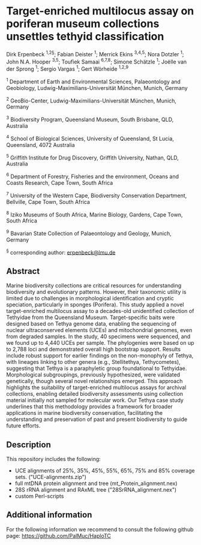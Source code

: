 # Target-enriched multilocus assay on poriferan museum collections unsettles tethyid classification

Dirk Erpenbeck <sup>1,2§</sup>; Fabian Deister <sup>1</sup>; Merrick Ekins <sup>3,4,5</sup>; Nora Dotzler <sup>1</sup>; John N.A. Hooper <sup>3,5</sup>; Toufiek Samaai  <sup>6,7,8</sup>; Simone Schätzle <sup>1</sup>; Joëlle van der Sprong <sup>1</sup>; Sergio Vargas <sup>1</sup>; Gert Wörheide <sup>1,2,9</sup>

<sup>1</sup> Department of Earth and Environmental Sciences, Palaeontology and Geobiology, Ludwig-Maximilians-Universität München, Munich, Germany

<sup>2</sup> GeoBio-Center, Ludwig-Maximilians-Universität München, Munich, Germany

<sup>3</sup> Biodiversity Program, Queensland Museum, South Brisbane, QLD, Australia

<sup>4</sup> School of Biological Sciences, University of Queensland, St Lucia, Queensland, 4072 Australia

<sup>5</sup> Griffith Institute for Drug Discovery, Griffith University, Nathan, QLD, Australia

<sup>6</sup> Department of Forestry, Fisheries and the environment, Oceans and Coasts Research, Cape Town, South Africa

<sup>7</sup> University of the Western Cape, Biodiversity Conservation Department, Bellville, Cape Town, South Africa

<sup>8</sup> Iziko Museums of South Africa, Marine Biology, Gardens, Cape Town, South Africa

<sup>9</sup> Bavarian State Collection of Palaeontology and Geology, Munich, Germany

<sup>§</sup> corresponding author: erpenbeck@lmu.de

## Abstract
Marine biodiversity collections are critical resources for understanding biodiversity and evolutionary patterns. However, their taxonomic utility is limited due to challenges in morphological identification and cryptic speciation, particularly in sponges (Porifera). This study applied a novel target-enriched multilocus assay to a decades-old unidentified collection of Tethyidae from the Queensland Museum. Target-specific baits were designed based on Tethya genome data, enabling the sequencing of nuclear ultraconserved elements (UCEs) and mitochondrial genomes, even from degraded samples. In the study, 40 specimens were sequenced, and we found up to 4,440 UCEs per sample. The phylogenies were based on up to 2,788 loci and demonstrated overall high bootstrap support. Results include robust support for earlier findings on the non-monophyly of Tethya, with lineages linking to other genera (e.g., Stellitethya, Tethycometes), suggesting that Tethya is a paraphyletic group foundational to Tethyidae. Morphological subgroupings, previously hypothesized, were validated genetically, though several novel relationships emerged. This approach highlights the suitability of target-enriched multilocus assays for archival collections, enabling detailed biodiversity assessments using collection material initially not sampled for molecular work. Our Tethya case study underlines that this methodology provides a framework for broader applications in marine biodiversity conservation, facilitating the understanding and preservation of past and present biodiversity to guide future efforts.

## Description
This repository includes the following:

*  UCE alignments of 25%, 35%, 45%, 55%, 65%, 75% and 85% coverage sets. ("UCE-alignments.zip")
*  full mtDNA protein alignment and tree (mt_Protein_alignment.nex)
*  28S rRNA alignment and RAxML tree ("28SrRNA_alignment.nex")
*  custom Perl-scripts  

## Additional information
For the following information we recommend to consult the following github page: https://github.com/PalMuc/HaploTC
